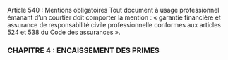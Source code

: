 Article 540 : Mentions obligatoires
Tout document à usage professionnel émanant d’un courtier doit comporter la mention : « garantie financière et assurance de responsabilité civile professionnelle conformes aux articles 524 et 538 du Code des assurances ».
### CHAPITRE 4 : ENCAISSEMENT DES PRIMES